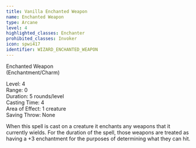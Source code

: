 ```yaml
---
title: Vanilla Enchanted Weapon
name: Enchanted Weapon
type: Arcane
level: 4
highlighted_classes: Enchanter
prohibited_classes: Invoker
icon: spwi417
identifier: WIZARD_ENCHANTED_WEAPON
---
```

Enchanted Weapon  
(Enchantment/Charm)  
  
Level: 4  
Range: 0  
Duration:  5 rounds/level  
Casting Time: 4  
Area of Effect: 1 creature  
Saving Throw: None  
  
When this spell is cast on a creature it enchants any weapons that it currently wields. For the duration of the spell, those weapons are treated as having a +3 enchantment for the purposes of determining what they can hit.  
